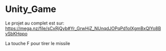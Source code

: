 # Unity_Game

Le projet au complet est sur: https://mega.nz/file/sCxRjQyb#Yr_GrwHjZ_NUnqdJOPqPd1olXgmBxQlYo8BvSbKHppo

La touche F pour tirer le missile 

